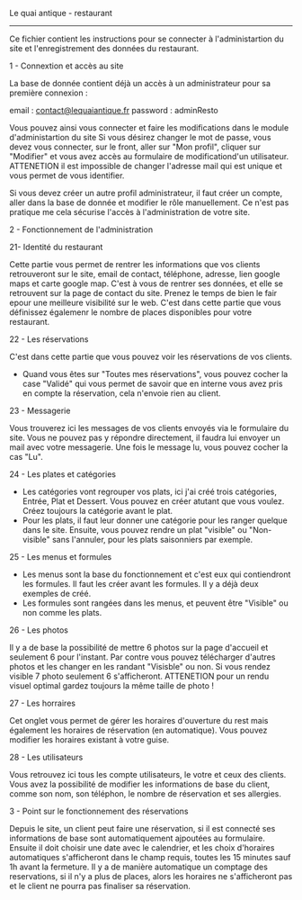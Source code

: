 Le quai antique - restaurant
****************************

Ce fichier contient les instructions pour se connecter à l'administartion du site et l'enregistrement des données du restaurant.

1 - Connextion et accès au site

La base de donnée contient déjà un accès à un administrateur pour sa première connexion :

email : contact@lequaiantique.fr
password : adminResto

Vous pouvez ainsi vous connecter et faire les modifications dans le module d'administartion du site
Si vous désirez changer le mot de passe, vous devez vous connecter, sur le front, aller sur "Mon profil", cliquer sur "Modifier" et vous avez accès au formulaire de modificationd'un utilisateur.
ATTENETION il est impossible de changer l'adresse mail qui est unique et vous permet de vous identifier.

Si vous devez créer un autre profil administrateur, il faut créer un compte, aller dans la base de donnée et modifier le rôle manuellement. Ce n'est pas pratique me cela sécurise l'accès à l'administration de votre site.

2 - Fonctionnement de l'administration 

21- Identité du restaurant 

Cette partie vous permet de rentrer les informations que vos clients retrouveront sur le site, email de contact, téléphone, adresse, lien google maps et carte google map.
C'est à vous de rentrer ses données, et elle se retrouvent sur la page de contact du site.
Prenez le temps de bien le fair epour une meilleure visibilité sur le web.
C'est dans cette partie que vous définissez égalemenr le nombre de places disponibles pour votre restaurant.

22 - Les réservations

C'est dans cette partie que vous pouvez voir les réservations de vos clients.

- Quand vous êtes sur "Toutes mes réservations", vous pouvez cocher la case "Validé" qui vous permet de savoir que en interne vous avez pris en compte la réservation, cela n'envoie rien au client.

23 - Messagerie

Vous trouverez ici les messages de vos clients envoyés via le formulaire du site.
Vous ne pouvez pas y répondre directement, il faudra lui envoyer un mail avec votre messagerie.
Une fois le message lu, vous pouvez cocher la cas "Lu".

24 - Les plates et catégories

- Les catégories vont regrouper vos plats, ici j'ai créé trois catégories, Entrée, Plat et Dessert. Vous pouvez en créer atutant que vous voulez. Créez toujours la catégorie avant le plat.
- Pour les plats, il faut leur donner une catégorie pour les ranger quelque dans le site. Ensuite, vous pouvez rendre un plat "visible" ou "Non-visible" sans l'annuler, pour les plats saisonniers par exemple.

25 - Les menus et formules

- Les menus sont la base du fonctionnement et c'est eux qui contiendront les formules. Il faut les créer avant les formules. Il y a déjà deux exemples de créé.
- Les formules sont rangées dans les menus, et peuvent être "Visible" ou non comme les plats.

26 - Les photos

Il y a de base la possibilité de mettre 6 photos sur la page d'accueil et seulement 6 pour l'instant.
Par contre vous pouvez télécharger d'autres photos et les changer en les randant "Visisble" ou non. Si vous rendez visible 7 photo seulement 6 s'afficheront.
ATTENETION pour un rendu visuel optimal gardez toujours la même taille de photo !

27 - Les horraires 

Cet onglet vous permet de gérer les horaires d'ouverture du rest mais également les horaires de réservation (en automatique).
Vous pouvez modifier les horaires existant à votre guise.

28 - Les utilisateurs

Vous retrouvez ici tous les compte utilisateurs, le votre et ceux des clients. Vous avez la possibilité de modifier les informations de base du client, comme son nom, son téléphon, le nombre de réservation et ses allergies.

3 - Point sur le fonctionnement des réservations

Depuis le site, un client peut faire une réservation, si il est connecté ses informations de base sont automatiquement ajpoutées au formulaire.
Ensuite il doit choisir une date avec le calendrier, et les choix d'horaires automatiques s'afficheront dans le champ requis, toutes les 15 minutes sauf 1h avant la fermeture.
Il y a de manière automatique un comptage des reservations, si il n'y a plus de places, alors les horaires ne s'afficheront pas et le client ne pourra pas finaliser sa réservation.
 